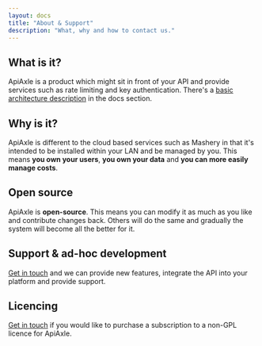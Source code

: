 ```yaml
---
layout: docs
title: "About & Support"
description: "What, why and how to contact us."
---
```


## What is it?

ApiAxle is a product which might sit in front of your API and provide
services such as rate limiting and key authentication. There's a
[basic architecture description](/docs/architecture) in the
docs section.

## Why is it?

ApiAxle is different to the cloud based services such as Mashery in
that it's intended to be installed within your LAN and be managed by
you. This means **you own your users**, **you own your data** and
**you can more easily manage costs**.

## Open source

ApiAxle is **open-source**. This means you can modify it as much as
you like and contribute changes back. Others will do the same and
gradually the system will become all the better for it.

## Support & ad-hoc development

[Get in touch](mailto:albert@exiconglobal.com) and we can provide new
features, integrate the API into your platform and provide support.

## Licencing

[Get in touch](mailto:albert@exiconglobal.com) if you would like to
purchase a subscription to a non-GPL licence for ApiAxle.
